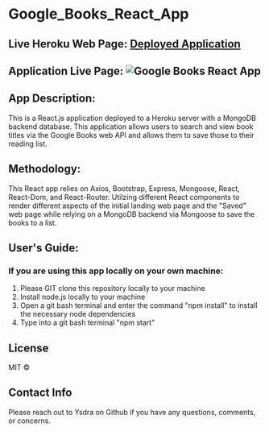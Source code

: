 # Google_Books_React_App

## Live Heroku Web Page: [Deployed Application](https://fast-wave-11191.herokuapp.com/ "Heroku Link") 


## Application Live Page: ![Google Books React App](https://github.com/Ysdra/Google_Books_React_App/blob/main/Google_Books_React.gif)


## App Description:
This is a React.js application deployed to a Heroku server with a MongoDB backend database. This application allows users to search and view book titles via the Google Books web API and allows them to save those to their reading list. 

## Methodology:
This React app relies on Axios, Bootstrap, Express, Mongoose, React, React-Dom, and React-Router. Utilzing different React components to render different aspects of the initial landing web page and the "Saved" web page while relying on a MongoDB backend via Mongoose to save the books to a list. 

## User's Guide:

### If you are using this app locally on your own machine:
1. Please GIT clone this repository locally to your machine
2. Install node.js locally to your machine
3. Open a git bash terminal and enter the command "npm install" to install the necessary node dependencies 
4. Type into a git bash terminal "npm start"


## License 
MIT © 

## Contact Info
Please reach out to Ysdra on Github if you have any questions, comments, or concerns. 
